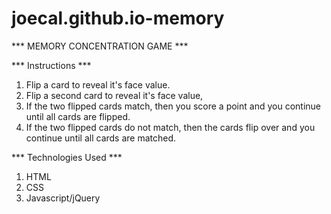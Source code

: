 # joecal.github.io-memory

*** MEMORY CONCENTRATION GAME ***

*** Instructions ***

  1. Flip a card to reveal it's face value.
  2. Flip a second card to reveal it's face value,
  3. If the two flipped cards match, then you score a point and you continue until all cards are flipped.
  4. If the two flipped cards do not match, then the cards flip over and you continue until all cards are matched.

*** Technologies Used ***

  1. HTML
  2. CSS
  3. Javascript/jQuery
